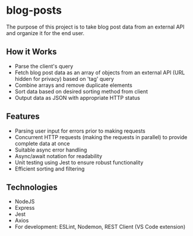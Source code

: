 # blog-posts

The purpose of this project is to take blog post data from an external API and organize it for the end user.

## How it Works
- Parse the client's query
- Fetch blog post data as an array of objects from an external API (URL hidden for privacy) based on 'tag' query 
- Combine arrays and remove duplicate elements
- Sort data based on desired sorting method from client
- Output data as JSON with appropriate HTTP status

## Features
- Parsing user input for errors prior to making requests
- Concurrent HTTP requests (making the requests in parallel) to provide complete data at once
- Suitable async error handling
- Async/await notation for readability
- Unit testing using Jest to ensure robust functionality
- Efficient sorting and filtering

## Technologies
- NodeJS
- Express
- Jest
- Axios
- For development: ESLint, Nodemon, REST Client (VS Code extension) 

